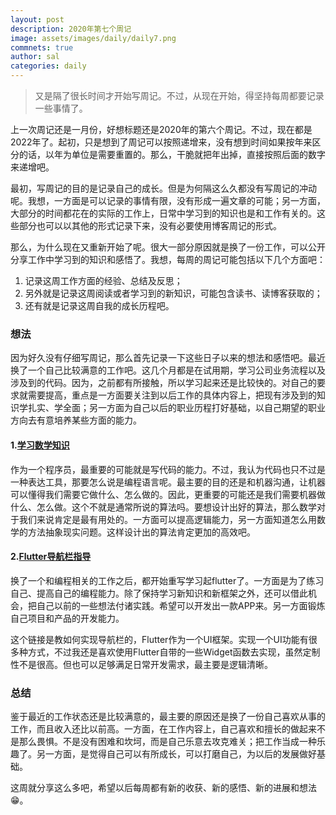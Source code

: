 ```yaml
---
layout: post
description: 2020年第七个周记
image: assets/images/daily/daily7.png
commnets: true
author: sal
categories: daily
---
```


> 又是隔了很长时间才开始写周记。不过，从现在开始，得坚持每周都要记录一些事情了。

上一次周记还是一月份，好想标题还是2020年的第六个周记。不过，现在都是2022年了。起初，只是想到了周记可以按照递增来，没有想到时间如果按年来区分的话，以年为单位是需要重置的。那么，干脆就把年出掉，直接按照后面的数字来递增吧。

最初，写周记的目的是记录自己的成长。但是为何隔这么久都没有写周记的冲动呢。我想，一方面是可以记录的事情有限，没有形成一遍文章的可能；另一方面，大部分的时间都花在的实际的工作上，日常中学习到的知识也是和工作有关的。这些部分也可以以其他的形式记录下来，没有必要使用博客周记的形式。

那么，为什么现在又重新开始了呢。很大一部分原因就是换了一份工作，可以公开分享工作中学习到的知识和感悟了。我想，每周的周记可能包括以下几个方面吧：
1. 记录这周工作方面的经验、总结及反思；
2. 另外就是记录这周阅读或者学习到的新知识，可能包含读书、读博客获取的；
3. 还有就是记录这周自我的成长历程吧。

### 想法
因为好久没有仔细写周记，那么首先记录一下这些日子以来的想法和感悟吧。最近换了一个自己比较满意的工作吧。这几个月都是在试用期，学习公司业务流程以及涉及到的代码。因为，之前都有所接触，所以学习起来还是比较快的。对自己的要求就需要提高，重点是一方面要关注到以后工作的具体内容上，把现有涉及到的知识学扎实、学全面；另一方面为自己以后的职业历程打好基础，以自己期望的职业方向去有意培养某些方面的能力。


#### 1.[学习数学知识](https://www.quantamagazine.org/computing-expert-says-programmers-need-more-math-20220517/)
作为一个程序员，最重要的可能就是写代码的能力。不过，我认为代码也只不过是一种表达工具，那要怎么说是编程语言呢。最主要的目的还是和机器沟通，让机器可以懂得我们需要它做什么、怎么做的。因此，更重要的可能还是我们需要机器做什么、怎么做。这个不就是通常所说的算法吗。要想设计出好的算法，那么数学对于我们来说肯定是最有用处的。一方面可以提高逻辑能力，另一方面知道怎么用数学的方法抽象现实问题。这样设计出的算法肯定更加的高效吧。

#### 2.[Flutter导航栏指导](https://www.quantamagazine.org/computing-expert-says-programmers-need-more-math-20220517/)
换了一个和编程相关的工作之后，都开始重写学习起flutter了。一方面是为了练习自己、提高自己的编程能力。除了保持学习新知识和新框架之外，还可以借此机会，把自己以前的一些想法付诸实践。希望可以开发出一款APP来。另一方面锻炼自己项目和产品的开发能力。

这个链接是教如何实现导航栏的，Flutter作为一个UI框架。实现一个UI功能有很多种方式，不过我还是喜欢使用Flutter自带的一些Widget函数去实现，虽然定制性不是很高。但也可以足够满足日常开发需求，最主要是逻辑清晰。

### 总结
鉴于最近的工作状态还是比较满意的，最主要的原因还是换了一份自己喜欢从事的工作，而且收入还比以前高。一方面，在工作内容上，自己喜欢和擅长的做起来不是那么畏惧。不是没有困难和坎坷，而是自己乐意去攻克难关；把工作当成一种乐趣了。另一方面，是觉得自己可以有所成长，可以打磨自己，为以后的发展做好基础。

这周就分享这么多吧，希望以后每周都有新的收获、新的感悟、新的进展和想法😁。